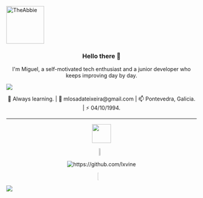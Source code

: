 <a href="https://www.youtube.com/watch?v=Sagg08DrO5U&ab_channel=Setanta" ><img src="https://theabbie.github.io/files/logo.png" alt="TheAbbie" width="100" height="100" align='center'></a>

<h3 align="center"> Hello there 👋</h3>

<p align="center">
  I'm Miguel, a self-motivated tech enthusiast and a junior developer who keeps improving day by day.
</p>

<a href="https://www.youtube.com/watch?v=dQw4w9WgXcQ"><img src="https://user-images.githubusercontent.com/73097560/115834477-dbab4500-a447-11eb-908a-139a6edaec5c.gif"></a>

<p align="center">
 🌱 Always learning. | 💬 mlosadateixeira@gmail.com | 📫 Pontevedra, Galicia. | ⚡ 04/10/1994.
</p>

---

<p align="center">
  <picture ><img src = "https://github.com/7oSkaaa/7oSkaaa/blob/main/Images/about_me.gif?raw=true" width = 50px align="center"></picture>
</p>

<div style="display:grid;align-items:center;justify-content:center" align="center">
  <img style="height:100%;width:49%;max-width: 100%" src="https://github-readme-stats-git-masterrstaa-rickstaa.vercel.app/api?username=lxvine&theme=gotham&locale=en&count_private=true&show_icons=true&include_all_commits=true" align="center"/>
</div>
 
 <p></p>
 
<div style="display:grid;align-items:center;justify-content:center" align="center">
 <img src="https://github-readme-streak-stats.herokuapp.com/?user=lxvine&theme=material-palenight" alt="https://github.com/lxvine" />
</div>

<p></p>
 
<div style="display:grid;align-items:center;justify-content:center" align="center">
  <img style="height:100%;width:49%;max-width: 10%" src="https://github-readme-stats-git-masterrstaa-rickstaa.vercel.app/api/top-langs/?username=lxvine&layout=compact&theme=gotham&langs_count=8" align="center"/>
</div>

<p></p>

 <a href="https://www.youtube.com/watch?v=dQw4w9WgXcQ"><img src="https://user-images.githubusercontent.com/73097560/115834477-dbab4500-a447-11eb-908a-139a6edaec5c.gif"></a>
